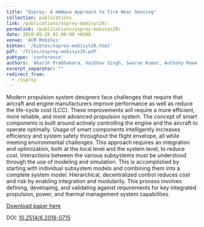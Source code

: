 ```yaml
---
title: "Osprey: A mmWave Approach to Tire Wear Sensing"
collection: publications
link: /publications/osprey-mobisys20/
permalink: /publications/osprey-mobisys20/
date: 2020-05-28 01:00:00 +0500
venue: 'ACM MobiSys'
bibtex: '/bibtex/osprey-mobisys20.html'
pdf: '/files/osprey-mobisys20.pdf'
pubtype: 'conference'
authors: 'Akarsh Prabhakara, Vaibhav Singh, Swarun Kumar, Anthony Rowe'
excerpt_separator: ""
redirect_from: 
  - /osprey
---
```

Modern propulsion system designers face challenges that require that aircraft and engine manufacturers improve performance as well as reduce the life-cycle cost (LCC). These improvements will require a more efficient, more reliable, and more advanced propulsion system. The concept of smart components is built around actively controlling the engine and the aircraft to operate optimally. Usage of smart components intelligently increases efficiency and system safety throughout the flight envelope, all while meeting environmental challenges. This approach requires an integration and optimization, both at the local level and the system level, to reduce cost. Interactions between the various subsystems must be understood through the use of modeling and simulation. This is accomplished by starting with individual subsystem models and combining them into a complete system model. Hierarchical, decentralized control reduces cost and risk by enabling integration and modularity. This process involves defining, developing, and validating against requirements for key integrated propulsion, power, and thermal management system capabilities.



[Download paper here](http://arc.aiaa.org/doi/10.2514/6.2018-0715)

DOI: [10.2514/6.2018-0715](https://doi.org/10.2514/6.2018-0715)